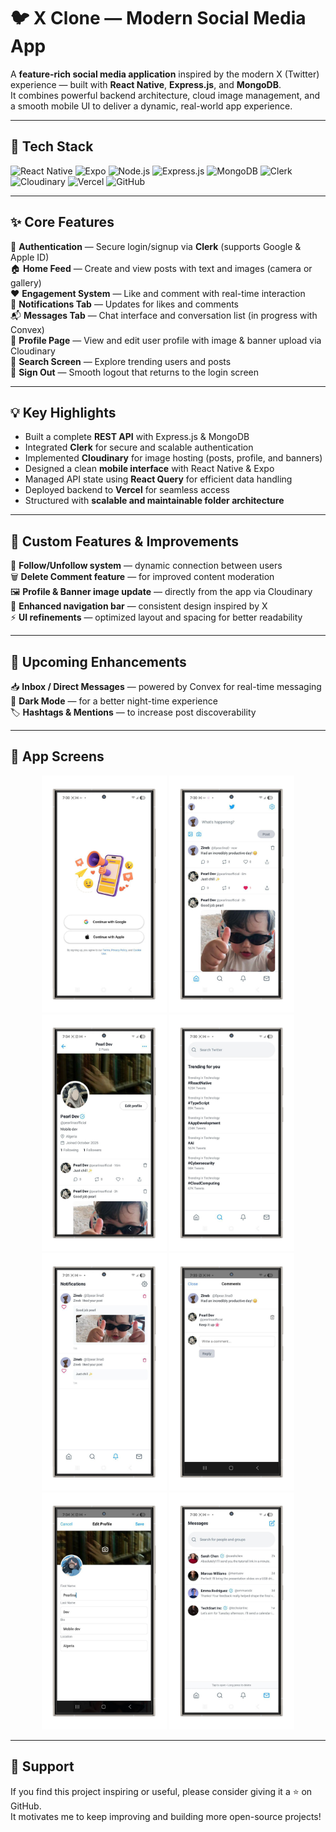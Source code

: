 # 🐦 X Clone — Modern Social Media App

A **feature-rich social media application** inspired by the modern X (Twitter) experience — built with **React Native**, **Express.js**, and **MongoDB**.  
It combines powerful backend architecture, cloud image management, and a smooth mobile UI to deliver a dynamic, real-world app experience.

---

## 🚀 Tech Stack

![React Native](https://img.shields.io/badge/React_Native-61DAFB?style=for-the-badge&logo=react&logoColor=black)
![Expo](https://img.shields.io/badge/Expo-000000?style=for-the-badge&logo=expo&logoColor=white)
![Node.js](https://img.shields.io/badge/Node.js-339933?style=for-the-badge&logo=node.js&logoColor=white)
![Express.js](https://img.shields.io/badge/Express.js-000000?style=for-the-badge&logo=express&logoColor=white)
![MongoDB](https://img.shields.io/badge/MongoDB-4EA94B?style=for-the-badge&logo=mongodb&logoColor=white)
![Clerk](https://img.shields.io/badge/Clerk-5F0FFF?style=for-the-badge&logo=clerk&logoColor=white)
![Cloudinary](https://img.shields.io/badge/Cloudinary-3448C5?style=for-the-badge&logo=cloudinary&logoColor=white)
![Vercel](https://img.shields.io/badge/Vercel-000000?style=for-the-badge&logo=vercel&logoColor=white)
![GitHub](https://img.shields.io/badge/GitHub-181717?style=for-the-badge&logo=github&logoColor=white)

---

## ✨ Core Features

🔐 **Authentication** — Secure login/signup via **Clerk** (supports Google & Apple ID)  
🏠 **Home Feed** — Create and view posts with text and images (camera or gallery)  
❤️ **Engagement System** — Like and comment with real-time interaction  
🔔 **Notifications Tab** — Updates for likes and comments  
📬 **Messages Tab** — Chat interface and conversation list (in progress with Convex)  
👤 **Profile Page** — View and edit user profile with image & banner upload via Cloudinary  
🔎 **Search Screen** — Explore trending users and posts  
🚪 **Sign Out** — Smooth logout that returns to the login screen  

---

## 💡 Key Highlights

- Built a complete **REST API** with Express.js & MongoDB  
- Integrated **Clerk** for secure and scalable authentication  
- Implemented **Cloudinary** for image hosting (posts, profile, and banners)  
- Designed a clean **mobile interface** with React Native & Expo  
- Managed API state using **React Query** for efficient data handling  
- Deployed backend to **Vercel** for seamless access  
- Structured with **scalable and maintainable folder architecture**

---

## 🧩 Custom Features & Improvements

💬 **Follow/Unfollow system** — dynamic connection between users  
🗑️ **Delete Comment feature** — for improved content moderation  
🖼️ **Profile & Banner image update** — directly from the app via Cloudinary  
🧭 **Enhanced navigation bar** — consistent design inspired by X  
⚡ **UI refinements** — optimized layout and spacing for better readability  

---

## 🌱 Upcoming Enhancements

📥 **Inbox / Direct Messages** — powered by Convex for real-time messaging  
🌙 **Dark Mode** — for a better night-time experience  
🏷️ **Hashtags & Mentions** — to increase post discoverability  

---

## 📸 App Screens

<p align="center">
  <img src="https://github.com/z-Pearlina/X-clone-platform/blob/main/mobile/assets/screenshoots/1.png" width="200" />
  <img src="https://github.com/z-Pearlina/X-clone-platform/blob/main/mobile/assets/screenshoots/2.png" width="200" />
  <img src="https://github.com/z-Pearlina/X-clone-platform/blob/main/mobile/assets/screenshoots/3.png" width="200" />
  <img src="https://github.com/z-Pearlina/X-clone-platform/blob/main/mobile/assets/screenshoots/4.png" width="200" />
  <img src="https://github.com/z-Pearlina/X-clone-platform/blob/main/mobile/assets/screenshoots/5.png" width="200" />
  <img src="https://github.com/z-Pearlina/X-clone-platform/blob/main/mobile/assets/screenshoots/6.png" width="200" />
  <img src="https://github.com/z-Pearlina/X-clone-platform/blob/main/mobile/assets/screenshoots/7.png" width="200" />
  <img src="https://github.com/z-Pearlina/X-clone-platform/blob/main/mobile/assets/screenshoots/8.png" width="200" />
</p>

---

## 🌟 Support

If you find this project inspiring or useful, please consider giving it a ⭐ on GitHub.  
It motivates me to keep improving and building more open-source projects!

